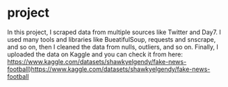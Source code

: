 # project
In this project, I scraped data from multiple sources like Twitter and Day7. 
I used many tools and libraries like BueatifulSoup, requests and snscrape, and so on, then I cleaned the data from nulls, outliers, and so on. 
Finally, I uploaded the data on Kaggle and you can check it from here: https://www.kaggle.com/datasets/shawkyelgendy/fake-news-football)https://www.kaggle.com/datasets/shawkyelgendy/fake-news-football

